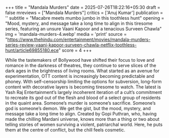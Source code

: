 +++
title = "Mandala Murders"
date = 2025-07-26T18:22:16+05:30
draft = false
mreviews = ["Mandala Murders"]
critics = ['Anuj Kumar']
publication = ''
subtitle = "Macabre meets mumbo jumbo in this toothless hunt"
opening = "Mood, mystery, and message take a long time to align in this tiresome series, featuring an unsure Vaani Kapoor and a tenacious Surveen Chawla"
img = 'mandala-murders-4.webp'
media = 'print'
source = "https://www.thehindu.com/entertainment/movies/mandala-murders-series-review-vaani-kapoor-surveen-chawla-netflix-toothless-hunt/article69855180.ece"
score = 4
+++

While the tastemakers of Bollywood have shifted their focus to love and romance in the darkness of theatres, they continue to serve slices of the dark ages in the brightness of living rooms. What started as an avenue for experimentation, OTT content is increasingly becoming predictable and phoney. With self-censorship limiting the options for subversion, long-form content with decorative layers is becoming tiresome to watch. The latest is Yash Raj Entertainment’s largely incoherent iteration of a cult’s commitment to recreate its god out of the flesh and blood of a select group of residents in the quaint area. Someone’s murder is someone’s sacrifice. Someone’s god is someone’s demon. We get the gist, but the mood, mystery, and message take a long time to align. Created by Gopi Puthran, who, having made the chilling Mardani universe, knows more than a thing or two about telling stories of women surviving a violent, patriarchal world. Here, he puts them at the centre of conflict, but the chill feels cosmetic.
